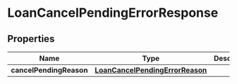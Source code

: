 # LoanCancelPendingErrorResponse

## Properties
Name | Type | Description | Notes
------------ | ------------- | ------------- | -------------
**cancelPendingReason** | [**LoanCancelPendingErrorReason**](LoanCancelPendingErrorReason.md) |  | 
